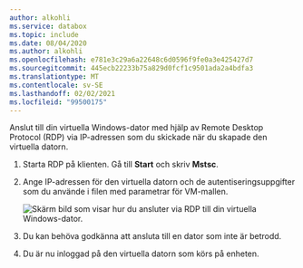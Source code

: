 ```yaml
---
author: alkohli
ms.service: databox
ms.topic: include
ms.date: 08/04/2020
ms.author: alkohli
ms.openlocfilehash: e781e3c29a6a22648c6d0596f9fe0a3e425427d7
ms.sourcegitcommit: 445ecb22233b75a829d0fcf1c9501ada2a4bdfa3
ms.translationtype: MT
ms.contentlocale: sv-SE
ms.lasthandoff: 02/02/2021
ms.locfileid: "99500175"
---
```

Anslut till din virtuella Windows-dator med hjälp av Remote Desktop Protocol (RDP) via IP-adressen som du skickade när du skapade den virtuella datorn.

1. Starta RDP på klienten. Gå till **Start** och skriv **Mstsc**.
1. Ange IP-adressen för den virtuella datorn och de autentiseringsuppgifter som du använde i filen med parametrar för VM-mallen.

    ![Skärm bild som visar hur du ansluter via RDP till din virtuella Windows-dator.](media/azure-stack-edge-gateway-connect-vm-windows/connect-vm-rdp-1.png)
1. Du kan behöva godkänna att ansluta till en dator som inte är betrodd. 
1. Du är nu inloggad på den virtuella datorn som körs på enheten. 